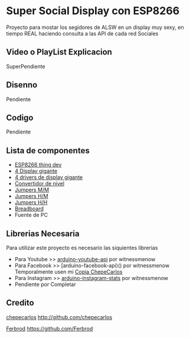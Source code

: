 # Super Social Display con ESP8266

Proyecto para mostar los segidores de ALSW en un display muy sexy, en tiempo REAL haciendo consulta a las API de cada red Sociales

## Video o PlayList Explicacion

SuperPendiente

## Disenno

Pendiente

## Codigo

Pendiente

## Lista de componentes

- [ESP8266 thing dev](http://alsw.net/tienda/arduino/arduino_compatibles/thing-dev-usb-esp8266/)
- [4 Display gigante](http://alsw.net/tienda/pantallas/display-grande-de-7-segmentos-rojo/)
- [4 drivers de display gigante](http://alsw.net/tienda/robotica/drivers/driver-para-display-grande-de-7-segmentos/)
- [Convertidor de nivel](http://alsw.net/tienda/modulos/modulos-potencia/convertidor-de-nivel-logico-bidireccional/)
- [Jumpers M/M](http://alsw.net/tienda/cables_conectores/cable-conectores/cable-prototipado-standar-7-awg-mm-30-unidades/)
- [Jumpers H/M](http://alsw.net/tienda/cables_conectores/cable-conectores/cable-prototipado-mh-20-unidades/)
- [Jumpers H/H](http://alsw.net/tienda/cables_conectores/cable-conectores/cable-prototipado-hh-20-unidades/)
- [Breadboard](http://alsw.net/tienda/cables_conectores/breadboard/breadboard-mediana-color-rojo-traslucido/)
- Fuente de PC

## Librerias Necesaria

Para utilizar este proyecto es necesario las siquientes librerias

- Para Youtube >> [arduino-youtube-api](https://github.com/witnessmenow/arduino-youtube-api) por witnessmenow
- Para Facebook >> [arduino-facebook-api)() por witnessmenow Temporalmente usen mi [Copia ChepeCarlos](https://github.com/chepecarlos/arduino-facebook-api)
- Para Instagram >> [arduino-instagram-stats](https://github.com/witnessmenow/arduino-instagram-stats) por witnessmenow
- Pendiente por Completar

## Credito

[chepecarlos](chepecarlos@alswblog.org) http://github.com/chepecarlos

[Ferbrod](fercho20011803@gmail.com) https://github.com/Ferbrod
